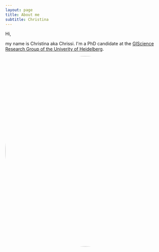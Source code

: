 ```yaml
---
layout: page
title: About me
subtitle: Christina
---
```



Hi, 

my name is Christina aka Chrissi. I'm a PhD candidate at the [GIScience Research Group of the Univerity of Heidelberg](https://www.geog.uni-heidelberg.de/gis/ludwig.html). 


<img src="../img/profile_uyuni.jpg" alt="profile_pic" width="600" style="border-radius: 50%">

